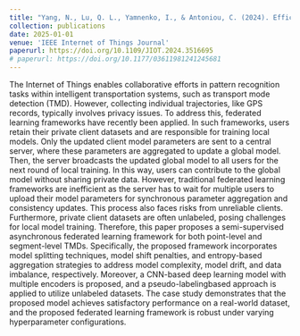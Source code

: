 ```yaml
---
title: "Yang, N., Lu, Q. L., Yamnenko, I., & Antoniou, C. (2024). Efficient Cloud-Sourced Transport Mode Detection Using Trajectory Data: A Semi-Supervised Asynchronous Federated Learning Approach. IEEE Internet of Things Journal."
collection: publications
date: 2025-01-01
venue: 'IEEE Internet of Things Journal'
paperurl: https://doi.org/10.1109/JIOT.2024.3516695 
# paperurl: https://doi.org/10.1177/03611981241245681
---
```


The Internet of Things enables collaborative efforts
in pattern recognition tasks within intelligent transportation
systems, such as transport mode detection (TMD). However, collecting individual trajectories, like GPS records, typically involves
privacy issues. To address this, federated learning frameworks
have recently been applied. In such frameworks, users retain
their private client datasets and are responsible for training local
models. Only the updated client model parameters are sent to a
central server, where these parameters are aggregated to update
a global model. Then, the server broadcasts the updated global
model to all users for the next round of local training. In this way,
users can contribute to the global model without sharing private
data. However, traditional federated learning frameworks are
inefficient as the server has to wait for multiple users to upload
their model parameters for synchronous parameter aggregation
and consistency updates. This process also faces risks from
unreliable clients. Furthermore, private client datasets are often
unlabeled, posing challenges for local model training. Therefore,
this paper proposes a semi-supervised asynchronous federated
learning framework for both point-level and segment-level TMDs.
Specifically, the proposed framework incorporates model splitting
techniques, model shift penalties, and entropy-based aggregation
strategies to address model complexity, model drift, and data
imbalance, respectively. Moreover, a CNN-based deep learning
model with multiple encoders is proposed, and a pseudo-labelingbased approach is applied to utilize unlabeled datasets. The case
study demonstrates that the proposed model achieves satisfactory
performance on a real-world dataset, and the proposed federated
learning framework is robust under varying hyperparameter
configurations.
